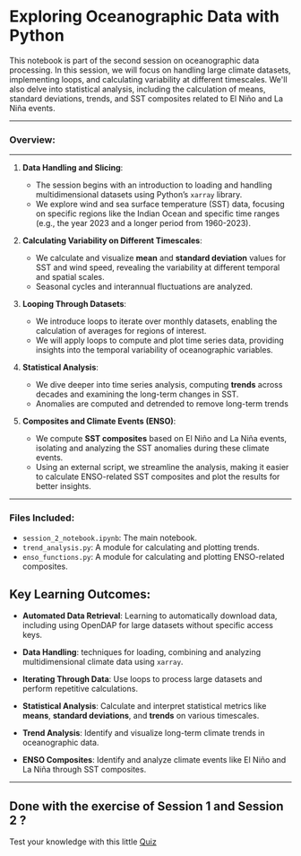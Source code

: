 
# **Exploring Oceanographic Data with Python**

This notebook is part of the second session on oceanographic data processing. In this session, we will focus on handling large climate datasets, implementing loops, and calculating variability at different timescales. We'll also delve into statistical analysis, including the calculation of means, standard deviations, trends, and SST composites related to El Niño and La Niña events.

---

### **Overview**:
---
1. **Data Handling and Slicing**:
   - The session begins with an introduction to loading and handling multidimensional datasets using Python’s `xarray` library.
   - We explore wind and sea surface temperature (SST) data, focusing on specific regions like the Indian Ocean and specific time ranges (e.g., the year 2023 and a longer period from 1960-2023).

2. **Calculating Variability on Different Timescales**:
   - We calculate and visualize **mean** and **standard deviation** values for SST and wind speed, revealing the variability at different temporal and spatial scales.
   - Seasonal cycles and interannual fluctuations are analyzed.

3. **Looping Through Datasets**:
   - We introduce loops to iterate over monthly datasets, enabling the calculation of averages for regions of interest.
   - We will apply loops to compute and plot time series data, providing insights into the temporal variability of oceanographic variables.

4. **Statistical Analysis**:
   - We dive deeper into time series analysis, computing **trends** across decades and examining the long-term changes in SST.
   - Anomalies are computed and detrended to remove long-term trends

5. **Composites and Climate Events (ENSO)**:
   - We compute **SST composites** based on El Niño and La Niña events, isolating and analyzing the SST anomalies during these climate events.
   - Using an external script, we streamline the analysis, making it easier to calculate ENSO-related SST composites and plot the results for better insights.

---
### Files Included:

- `session_2_notebook.ipynb`: The main notebook.
- `trend_analysis.py`: A module for calculating and plotting trends.
- `enso_functions.py`: A module for calculating and plotting ENSO-related composites.

## **Key Learning Outcomes**:

- **Automated Data Retrieval**: Learning to automatically download data, including using OpenDAP for large datasets without specific access keys.

- **Data Handling**: techniques for loading, combining and analyzing multidimensional climate data using `xarray`.
- **Iterating Through Data**: Use loops to process large datasets and perform repetitive calculations.
- **Statistical Analysis**: Calculate and interpret statistical metrics like **means**, **standard deviations**, and **trends** on various timescales.
- **Trend Analysis**: Identify and visualize long-term climate trends in oceanographic data.
- **ENSO Composites**: Identify and analyze climate events like El Niño and La Niña through SST composites.
  
---

## Done with the exercise of Session 1 and Session 2 ? 

Test your knowledge with this little [Quiz](https://stemjulescoast.github.io/QuizCollection/HCUquiz_ODP1.html)